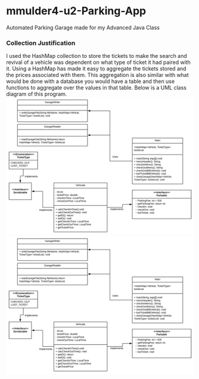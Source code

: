 # mmulder4-u2-Parking-App
Automated Parking Garage made for my Advanced Java Class

### Collection Justification
I used the HashMap collection to store the tickets to make the search and revival of a vehicle was dependent on what type of ticket it had paired with it. 
Using a HashMap has made it easy to aggregate the tickets stored and the prices associated with them.
This aggregation is also similar with what would be done with a database you would have a table and then use functions to aggregate over the values in that table.
Below is a UML class diagram of this program.
![Alt text](./ParkingAppDiagram-1.svg)
<img src="./ParkingAppDiagram-1.svg">

